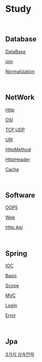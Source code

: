 # Study

<br>


## Database
[DataBase](https://github.com/MarkZiRo/spring-project/edit/master/study/bank/Database/database.md)

[join](https://github.com/MarkZiRo/spring-project/edit/master/study/bank/Database/join.md)

[Normalization](https://github.com/MarkZiRo/spring-project/edit/master/study/bank/Database/Normalization.md)


<br>

## NetWork

[Http](https://github.com/MarkZiRo/spring-project/edit/master/study/bank/Network/Http.md)

[OSI](https://github.com/MarkZiRo/spring-project/edit/master/study/bank/Network/OSI.md)

[TCP,UDP](https://github.com/MarkZiRo/spring-project/edit/master/study/bank/Network/TCPUDP.md)

[URI](https://github.com/MarkZiRo/spring-project/edit/master/study/bank/Network/URI.md)

[HttpMethod](https://github.com/MarkZiRo/spring-project/edit/master/study/bank/Network/HttpMethod.md)

[HttpHeader](https://github.com/MarkZiRo/spring-project/edit/master/study/bank/Network/HttpHeader.md)

[Cache](https://github.com/MarkZiRo/spring-project/edit/master/study/bank/Network/Cache.md)

<br>

## Software

[OOP5](https://github.com/MarkZiRo/spring-project/edit/master/study/bank/Software/OOP5.md)

[Web](https://github.com/MarkZiRo/spring-project/edit/master/study/bank/Software/Web.md)

[Http Api](https://github.com/MarkZiRo/spring-project/edit/master/study/bank/Software/HttpApi.md)


<br>

## Spring

[IOC](https://github.com/MarkZiRo/spring-project/edit/master/study/bank/Spring/IOC.md)

[Basic](https://github.com/MarkZiRo/spring-project/edit/master/study/bank/Spring/Basic.md)

[Scope](https://github.com/MarkZiRo/spring-project/edit/master/study/bank/Spring/Scope.md)

[MVC](https://github.com/MarkZiRo/spring-project/edit/master/study/bank/Spring/MVC.md)

[Login](https://github.com/MarkZiRo/spring-project/edit/master/study/bank/Spring/Login.md)

[Error](https://github.com/MarkZiRo/spring-project/edit/master/study/bank/Spring/Error.md)

<br>

## Jpa

[3가지 상속전략](https://github.com/MarkZiRo/spring-project/edit/master/study/bank/Jpa/Inheritance.md)



